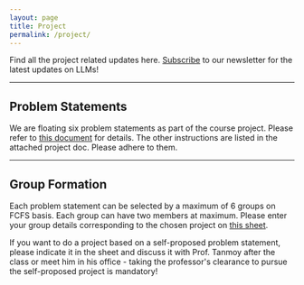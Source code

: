 ```yaml
---
layout: page
title: Project
permalink: /project/
---
```

Find all the project related updates here. [Subscribe](https://forms.gle/A3ZpHd3sB4ErSMA79) to our newsletter for the latest updates on LLMs!

---
## Problem Statements
We are floating six problem statements as part of the course project. Please refer to [this document](/_assignments/CourseProjects.pdf) for details. The other instructions are listed in the attached project doc. Please adhere to them.

---
## Group Formation
Each problem statement can be selected by a maximum of 6 groups on FCFS basis. Each group can have two members at maximum. Please enter your group details corresponding to the chosen project on [this sheet](https://docs.google.com/spreadsheets/d/15H_FOjUqb9ookBhpWku2qzSdAz1LdFWKyLISBsSAoYQ/edit?gid=1519277742#gid=1519277742). 

If you want to do a project based on a self-proposed problem statement, please indicate it in the sheet and discuss it with Prof. Tanmoy after the class or meet him in his office - taking the professor's clearance to pursue the self-proposed project is mandatory!




